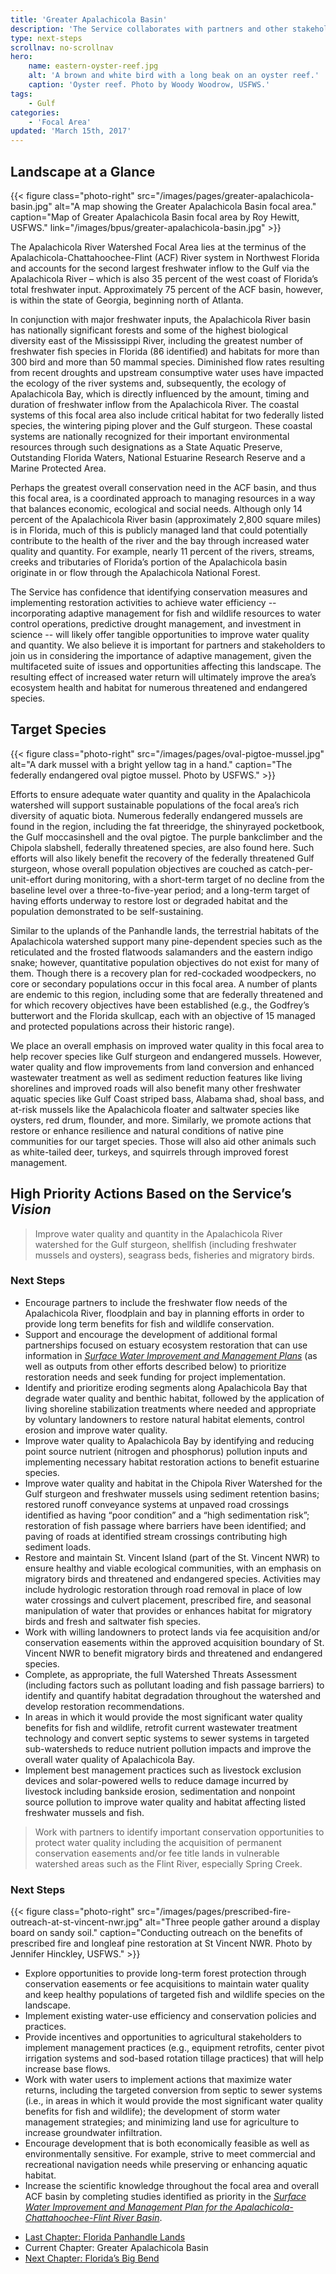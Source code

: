 ```yaml
---
title: 'Greater Apalachicola Basin'
description: 'The Service collaborates with partners and other stakeholders to conserve, protect and enhance the fish, wildlife, plants and habitat of the Greater Apalachicola Basin.'
type: next-steps
scrollnav: no-scrollnav
hero:
    name: eastern-oyster-reef.jpg
    alt: 'A brown and white bird with a long beak on an oyster reef.'
    caption: 'Oyster reef. Photo by Woody Woodrow, USFWS.'
tags:
    - Gulf
categories:
    - 'Focal Area'
updated: 'March 15th, 2017'
---
```


## Landscape at a Glance

{{< figure class="photo-right" src="/images/pages/greater-apalachicola-basin.jpg" alt="A map showing the Greater Apalachicola Basin focal area." caption="Map of Greater Apalachicola Basin focal area by Roy Hewitt, USFWS." link="/images/bpus/greater-apalachicola-basin.jpg" >}}

The Apalachicola River Watershed Focal Area lies at the terminus of the Apalachicola-Chattahoochee-Flint (ACF) River system in Northwest Florida and accounts for the second largest freshwater inflow to the Gulf via the Apalachicola River – which is also 35 percent of the west coast of Florida’s total freshwater input. Approximately 75 percent of the ACF basin, however, is within the state of Georgia, beginning north of Atlanta.

In conjunction with major freshwater inputs, the Apalachicola River basin has nationally significant forests and some of the highest biological diversity east of the Mississippi River, including the greatest number of freshwater fish species in Florida (86 identified) and habitats for more than 300 bird and more than 50 mammal species. Diminished flow rates resulting from recent droughts and upstream consumptive water uses have impacted the ecology of the river systems and, subsequently, the ecology of Apalachicola Bay, which is directly influenced by the amount, timing and duration of freshwater inflow from the Apalachicola River. The coastal systems of this focal area also include critical habitat for two federally listed species, the wintering piping plover and the Gulf sturgeon. These coastal systems are nationally recognized for their important environmental resources through such designations as a State Aquatic Preserve, Outstanding Florida Waters, National Estuarine Research Reserve and a Marine Protected Area.

Perhaps the greatest overall conservation need in the ACF basin, and thus this focal area, is a coordinated approach to managing resources in a way that balances economic, ecological and social needs. Although only 14 percent of the Apalachicola River basin (approximately 2,800 square miles) is in Florida, much of this is publicly managed land that could potentially contribute to the health of the river and the bay through increased water quality and quantity. For example, nearly 11 percent of the rivers, streams, creeks and tributaries of Florida’s portion of the Apalachicola basin originate in or flow through the Apalachicola National Forest.

The Service has confidence that identifying conservation measures and implementing restoration activities to achieve water efficiency -- incorporating adaptive management for fish and wildlife resources to water control operations, predictive drought management, and investment in science -- will likely offer tangible opportunities to improve water quality and quantity. We also believe it is important for partners and stakeholders to join us in considering the importance of adaptive management, given the multifaceted suite of issues and opportunities affecting this landscape. The resulting effect of increased water return will ultimately improve the area’s ecosystem health and habitat for numerous threatened and endangered species.

## Target Species

{{< figure class="photo-right" src="/images/pages/oval-pigtoe-mussel.jpg" alt="A dark mussel with a bright yellow tag in a hand." caption="The federally endangered oval pigtoe mussel. Photo by USFWS." >}}

Efforts to ensure adequate water quantity and quality in the Apalachicola watershed will support sustainable populations of the focal area’s rich diversity of aquatic biota. Numerous federally endangered mussels are found in the region, including the fat threeridge, the shinyrayed pocketbook, the Gulf moccasinshell and the oval pigtoe. The purple bankclimber and the Chipola slabshell, federally threatened species, are also found here. Such efforts will also likely benefit the recovery of the federally threatened Gulf sturgeon, whose overall population objectives are couched as catch-per-unit-effort during monitoring, with a short-term target of no decline from the baseline level over a three-to-five-year period; and a long-term target of having efforts underway to restore lost or degraded habitat and the population demonstrated to be self-sustaining.

Similar to the uplands of the Panhandle lands, the terrestrial habitats of the Apalachicola watershed support many pine-dependent species such as the reticulated and the frosted flatwoods salamanders and the eastern indigo snake; however, quantitative population objectives do not exist for many of them. Though there is a recovery plan for red-cockaded woodpeckers, no core or secondary populations occur in this focal area. A number of plants are endemic to this region, including some that are federally threatened and for which recovery objectives have been established (e.g., the Godfrey’s butterwort and the Florida skullcap, each with an objective of 15 managed and protected populations across their historic range).

We place an overall emphasis on improved water quality in this focal area to help recover species like Gulf sturgeon and endangered mussels. However, water quality and flow improvements from land conversion and enhanced wastewater treatment as well as sediment reduction features like living shorelines and improved roads will also benefit many other freshwater aquatic species like Gulf Coast striped bass, Alabama shad, shoal bass, and at-risk mussels like the Apalachicola floater and saltwater species like oysters, red drum, flounder, and more. Similarly, we promote actions that restore or enhance resilience and natural conditions of native pine communities for our target species. Those will also aid other animals such as white-tailed deer, turkeys, and squirrels through improved forest management.

## High Priority Actions Based on the Service’s _Vision_

> Improve water quality and quantity in the Apalachicola River watershed for the Gulf sturgeon, shellfish (including freshwater mussels and oysters), seagrass beds, fisheries and migratory birds.

### Next Steps

*   Encourage partners to include the freshwater flow needs of the Apalachicola River, floodplain and bay in planning efforts in order to provide long term benefits for fish and wildlife conservation.
*   Support and encourage the development of additional formal partnerships focused on estuary ecosystem restoration that can use information in [_Surface Water Improvement and Management Plans_](http://www.nwfwater.com/Water-Resources/SWIM/SWIM-Plan-Updates) (as well as outputs from other efforts described below) to prioritize restoration needs and seek funding for project implementation.
*   Identify and prioritize eroding segments along Apalachicola Bay that degrade water quality and benthic habitat, followed by the application of living shoreline stabilization treatments where needed and appropriate by voluntary landowners to restore natural habitat elements, control erosion and improve water quality.
*   Improve water quality to Apalachicola Bay by identifying and reducing point source nutrient (nitrogen and phosphorus) pollution inputs and implementing necessary habitat restoration actions to benefit estuarine species.
*   Improve water quality and habitat in the Chipola River Watershed for the Gulf sturgeon and freshwater mussels using sediment retention basins; restored runoff conveyance systems at unpaved road crossings identified as having “poor condition” and a “high sedimentation risk”; restoration of fish passage where barriers have been identified; and paving of roads at identified stream crossings contributing high sediment loads.
*   Restore and maintain St. Vincent Island (part of the St. Vincent NWR) to ensure healthy and viable ecological communities, with an emphasis on migratory birds and threatened and endangered species. Activities may include hydrologic restoration through road removal in place of low water crossings and culvert placement, prescribed fire, and seasonal manipulation of water that provides or enhances habitat for migratory birds and fresh and saltwater fish species.
*   Work with willing landowners to protect lands via fee acquisition and/or conservation easements within the approved acquisition boundary of St. Vincent NWR to benefit migratory birds and threatened and endangered species.
*   Complete, as appropriate, the full Watershed Threats Assessment (including factors such as pollutant loading and fish passage barriers) to identify and quantify habitat degradation throughout the watershed and develop restoration recommendations.
*   In areas in which it would provide the most significant water quality benefits for fish and wildlife, retrofit current wastewater treatment technology and convert septic systems to sewer systems in targeted sub-watersheds to reduce nutrient pollution impacts and improve the overall water quality of Apalachicola Bay.
*   Implement best management practices such as livestock exclusion devices and solar-powered wells to reduce damage incurred by livestock including bankside erosion, sedimentation and nonpoint source pollution to improve water quality and habitat affecting listed freshwater mussels and fish.

> Work with partners to identify important conservation opportunities to protect water quality including the acquisition of permanent conservation easements and/or fee title lands in vulnerable watershed areas such as the Flint River, especially Spring Creek.

### Next Steps

{{< figure class="photo-right" src="/images/pages/prescribed-fire-outreach-at-st-vincent-nwr.jpg" alt="Three people gather around a display board on sandy soil." caption="Conducting outreach on the benefits of prescribed fire and longleaf pine restoration at St Vincent NWR. Photo by Jennifer Hinckley, USFWS." >}}

*   Explore opportunities to provide long-term forest protection through conservation easements or fee acquisitions to maintain water quality and keep healthy populations of targeted fish and wildlife species on the landscape.
*   Implement existing water-use efficiency and conservation policies and practices.
*   Provide incentives and opportunities to agricultural stakeholders to implement management practices (e.g., equipment retrofits, center pivot irrigation systems and sod-based rotation tillage practices) that will help increase base flows.
*   Work with water users to implement actions that maximize water returns, including the targeted conversion from septic to sewer systems (i.e., in areas in which it would provide the most significant water quality benefits for fish and wildlife); the development of storm water management strategies; and minimizing land use for agriculture to increase groundwater infiltration.
*   Encourage development that is both economically feasible as well as environmentally sensitive. For example, strive to meet commercial and recreational navigation needs while preserving or enhancing aquatic habitat.
*   Increase the scientific knowledge throughout the focal area and overall ACF basin by completing studies identified as priority in the [*Surface Water Improvement and Management Plan for the Apalachicola-Chattahoochee-Flint River Basin*](http://www.nwfwater.com/Water-Resources/SWIM/SWIM-Plan-Updates).

<ul class="chapter-links">
  <li class="last-chapter"><a href="../florida-panhandle-lands">Last Chapter: Florida Panhandle Lands</a></li>
  <li class="current-chapter"><span>Current Chapter: Greater Apalachicola Basin</span></li>
  <li class="next-chapter"><a href="../floridas-big-bend">Next Chapter: Florida’s Big Bend</a></li>
</ul>
